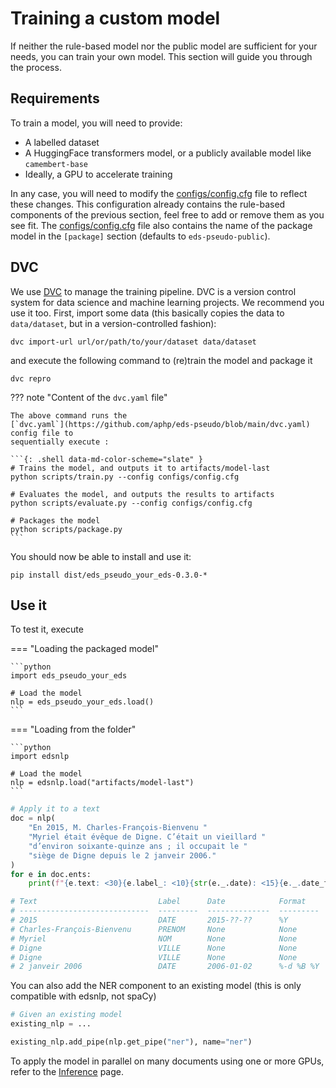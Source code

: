 # Training a custom model

If neither the rule-based model nor the public model are sufficient for your needs, you can
train your own model. This section will guide you through the process.

## Requirements

To train a model, you will need to provide:

- A labelled dataset
- A HuggingFace transformers model, or a publicly available model like `camembert-base`
- Ideally, a GPU to accelerate training

In any case, you will need to modify the
[configs/config.cfg](https://github.com/aphp/eds-pseudo/blob/main/configs/config.cfg) file to
reflect these changes. This configuration already contains the rule-based components of
the previous section, feel free to add or remove them as you see fit. The [configs/config.cfg](https://github.com/aphp/eds-pseudo/blob/main/configs/config.cfg) file also contains
the name of the package model in the `[package]` section (defaults to `eds-pseudo-public`).

## DVC

We use [DVC](https://dvc.org/) to manage the training pipeline. DVC is a version control
system for data science and machine learning projects. We recommend you use it too.
First, import some data (this basically copies the data to `data/dataset`, but in a
version-controlled fashion):

```{: .shell data-md-color-scheme="slate" }
dvc import-url url/or/path/to/your/dataset data/dataset
```

and execute the following command to (re)train the model and package it

```{: .shell data-md-color-scheme="slate" }
dvc repro
```

??? note "Content of the `dvc.yaml` file"

    The above command runs the
    [`dvc.yaml`](https://github.com/aphp/eds-pseudo/blob/main/dvc.yaml) config file to
    sequentially execute :

    ```{: .shell data-md-color-scheme="slate" }
    # Trains the model, and outputs it to artifacts/model-last
    python scripts/train.py --config configs/config.cfg

    # Evaluates the model, and outputs the results to artifacts
    python scripts/evaluate.py --config configs/config.cfg

    # Packages the model
    python scripts/package.py
    ```

You should now be able to install and use it:

```{: .shell data-md-color-scheme="slate" }
pip install dist/eds_pseudo_your_eds-0.3.0-*
```

## Use it

To test it, execute

=== "Loading the packaged model"

    ```python
    import eds_pseudo_your_eds

    # Load the model
    nlp = eds_pseudo_your_eds.load()
    ```

=== "Loading from the folder"

    ```python
    import edsnlp

    # Load the model
    nlp = edsnlp.load("artifacts/model-last")
    ```

```python
# Apply it to a text
doc = nlp(
    "En 2015, M. Charles-François-Bienvenu "
    "Myriel était évêque de Digne. C’était un vieillard "
    "d’environ soixante-quinze ans ; il occupait le "
    "siège de Digne depuis le 2 janveir 2006."
)
for e in doc.ents:
    print(f"{e.text: <30}{e.label_: <10}{str(e._.date): <15}{e._.date_format}")

# Text                           Label      Date            Format
# -----------------------------  ---------  --------------  ---------
# 2015                           DATE       2015-??-??      %Y
# Charles-François-Bienvenu      PRENOM     None            None
# Myriel                         NOM        None            None
# Digne                          VILLE      None            None
# Digne                          VILLE      None            None
# 2 janveir 2006                 DATE       2006-01-02      %-d %B %Y
```

You can also add the NER component to an existing model (this is only compatible with edsnlp, not spaCy)

```python
# Given an existing model
existing_nlp = ...

existing_nlp.add_pipe(nlp.get_pipe("ner"), name="ner")
```

To apply the model in parallel on many documents using one or more GPUs, refer to the [Inference](/inference) page.

